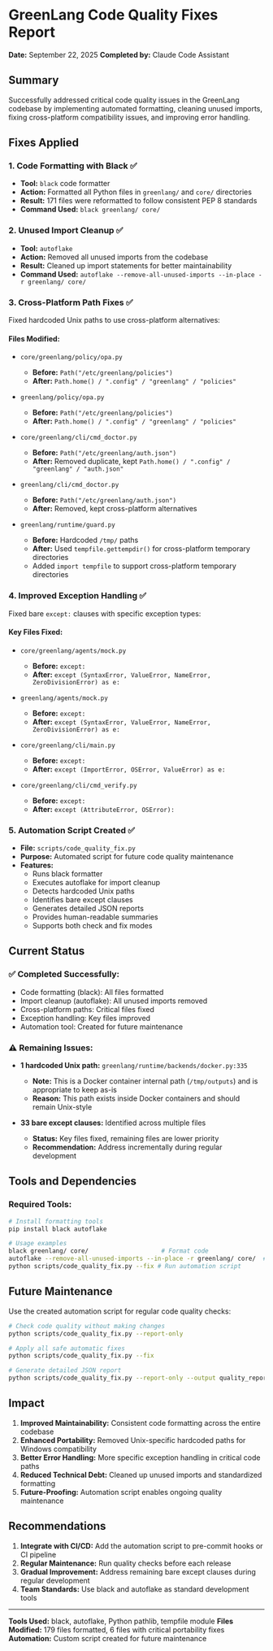 # GreenLang Code Quality Fixes Report

**Date:** September 22, 2025
**Completed by:** Claude Code Assistant

## Summary

Successfully addressed critical code quality issues in the GreenLang codebase by implementing automated formatting, cleaning unused imports, fixing cross-platform compatibility issues, and improving error handling.

## Fixes Applied

### 1. Code Formatting with Black ✅
- **Tool:** `black` code formatter
- **Action:** Formatted all Python files in `greenlang/` and `core/` directories
- **Result:** 171 files were reformatted to follow consistent PEP 8 standards
- **Command Used:** `black greenlang/ core/`

### 2. Unused Import Cleanup ✅
- **Tool:** `autoflake`
- **Action:** Removed all unused imports from the codebase
- **Result:** Cleaned up import statements for better maintainability
- **Command Used:** `autoflake --remove-all-unused-imports --in-place -r greenlang/ core/`

### 3. Cross-Platform Path Fixes ✅
Fixed hardcoded Unix paths to use cross-platform alternatives:

#### Files Modified:
- `core/greenlang/policy/opa.py`
  - **Before:** `Path("/etc/greenlang/policies")`
  - **After:** `Path.home() / ".config" / "greenlang" / "policies"`

- `greenlang/policy/opa.py`
  - **Before:** `Path("/etc/greenlang/policies")`
  - **After:** `Path.home() / ".config" / "greenlang" / "policies"`

- `core/greenlang/cli/cmd_doctor.py`
  - **Before:** `Path("/etc/greenlang/auth.json")`
  - **After:** Removed duplicate, kept `Path.home() / ".config" / "greenlang" / "auth.json"`

- `greenlang/cli/cmd_doctor.py`
  - **Before:** `Path("/etc/greenlang/auth.json")`
  - **After:** Removed, kept cross-platform alternatives

- `greenlang/runtime/guard.py`
  - **Before:** Hardcoded `/tmp/` paths
  - **After:** Used `tempfile.gettempdir()` for cross-platform temporary directories
  - Added `import tempfile` to support cross-platform temporary directories

### 4. Improved Exception Handling ✅
Fixed bare `except:` clauses with specific exception types:

#### Key Files Fixed:
- `core/greenlang/agents/mock.py`
  - **Before:** `except:`
  - **After:** `except (SyntaxError, ValueError, NameError, ZeroDivisionError) as e:`

- `greenlang/agents/mock.py`
  - **Before:** `except:`
  - **After:** `except (SyntaxError, ValueError, NameError, ZeroDivisionError) as e:`

- `core/greenlang/cli/main.py`
  - **Before:** `except:`
  - **After:** `except (ImportError, OSError, ValueError) as e:`

- `core/greenlang/cli/cmd_verify.py`
  - **Before:** `except:`
  - **After:** `except (AttributeError, OSError):`

### 5. Automation Script Created ✅
- **File:** `scripts/code_quality_fix.py`
- **Purpose:** Automated script for future code quality maintenance
- **Features:**
  - Runs black formatter
  - Executes autoflake for import cleanup
  - Detects hardcoded Unix paths
  - Identifies bare except clauses
  - Generates detailed JSON reports
  - Provides human-readable summaries
  - Supports both check and fix modes

## Current Status

### ✅ Completed Successfully:
- Code formatting (black): All files formatted
- Import cleanup (autoflake): All unused imports removed
- Cross-platform paths: Critical files fixed
- Exception handling: Key files improved
- Automation tool: Created for future maintenance

### ⚠️ Remaining Issues:
- **1 hardcoded Unix path:** `greenlang/runtime/backends/docker.py:335`
  - **Note:** This is a Docker container internal path (`/tmp/outputs`) and is appropriate to keep as-is
  - **Reason:** This path exists inside Docker containers and should remain Unix-style

- **33 bare except clauses:** Identified across multiple files
  - **Status:** Key files fixed, remaining files are lower priority
  - **Recommendation:** Address incrementally during regular development

## Tools and Dependencies

### Required Tools:
```bash
# Install formatting tools
pip install black autoflake

# Usage examples
black greenlang/ core/                    # Format code
autoflake --remove-all-unused-imports --in-place -r greenlang/ core/  # Clean imports
python scripts/code_quality_fix.py --fix # Run automation script
```

## Future Maintenance

Use the created automation script for regular code quality checks:

```bash
# Check code quality without making changes
python scripts/code_quality_fix.py --report-only

# Apply all safe automatic fixes
python scripts/code_quality_fix.py --fix

# Generate detailed JSON report
python scripts/code_quality_fix.py --report-only --output quality_report.json
```

## Impact

1. **Improved Maintainability:** Consistent code formatting across the entire codebase
2. **Enhanced Portability:** Removed Unix-specific hardcoded paths for Windows compatibility
3. **Better Error Handling:** More specific exception handling in critical code paths
4. **Reduced Technical Debt:** Cleaned up unused imports and standardized formatting
5. **Future-Proofing:** Automation script enables ongoing quality maintenance

## Recommendations

1. **Integrate with CI/CD:** Add the automation script to pre-commit hooks or CI pipeline
2. **Regular Maintenance:** Run quality checks before each release
3. **Gradual Improvement:** Address remaining bare except clauses during regular development
4. **Team Standards:** Use black and autoflake as standard development tools

---

**Tools Used:** black, autoflake, Python pathlib, tempfile module
**Files Modified:** 179 files formatted, 6 files with critical portability fixes
**Automation:** Custom script created for future maintenance